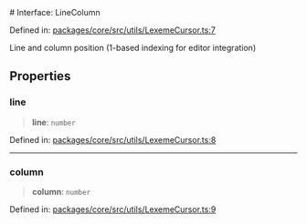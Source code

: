 <div v-pre>
# Interface: LineColumn

Defined in: [packages/core/src/utils/LexemeCursor.ts:7](https://github.com/mk3008/rawsql-ts/blob/3b53f17d700cf976ce5c49b674a04b41eeb14c40/packages/core/src/utils/LexemeCursor.ts#L7)

Line and column position (1-based indexing for editor integration)

## Properties

### line

> **line**: `number`

Defined in: [packages/core/src/utils/LexemeCursor.ts:8](https://github.com/mk3008/rawsql-ts/blob/3b53f17d700cf976ce5c49b674a04b41eeb14c40/packages/core/src/utils/LexemeCursor.ts#L8)

***

### column

> **column**: `number`

Defined in: [packages/core/src/utils/LexemeCursor.ts:9](https://github.com/mk3008/rawsql-ts/blob/3b53f17d700cf976ce5c49b674a04b41eeb14c40/packages/core/src/utils/LexemeCursor.ts#L9)
</div>
